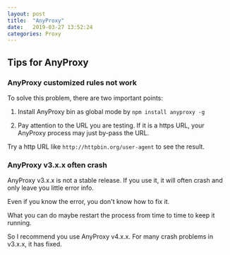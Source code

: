 ```yaml
---
layout: post
title:  "AnyProxy"
date:   2019-03-27 13:52:24
categories: Proxy
---
```


## Tips for AnyProxy
### AnyProxy customized rules not work
To solve this problem, there are two important points:

1) Install AnyProxy bin as global mode by `npm install anyproxy -g`

2) Pay attention to the URL you are testing. 
If it is a https URL, your AnyProxy process may just by-pass the URL. 

Try a http URL like `http://httpbin.org/user-agent` to see the result.

### AnyProxy v3.x.x often crash
AnyProxy v3.x.x is not a stable release. If you use it, it will often crash and only leave you little error info.

Even if you know the error, you don't know how to fix it. 

What you can do maybe restart the process from time to time to keep it running.

So I recommend you use AnyProxy v4.x.x. For many crash problems in v3.x.x, it has fixed.


